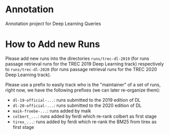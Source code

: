 # Annotation

Annotation project for Deep Learning Queries


# How to Add new Runs

Please add new runs into the directories `runs/trec-dl-2019` (for runs passage retrieval runs for the TREC 2019 Deep Learning track) respectively to `runs/trec-dl-2020` (for runs passage retrieval runs for the TREC 2020 Deep Learning track).

Please use a prefix to easily track who is the "maintainer" of a set of runs, right now, we have the following prefixes (we can later re-organize them):

- `dl-19-official-...`: runs submitted to the 2019 edition of DL
- `dl-20-official-...`: runs submitted to the 2020 edition of DL
- `maik-froebe-...`: runs added by maik
- `colbert_...`: runs added by ferdi which re-rank colbert as first stage
- `tirex_...`: runs added by ferdi which re-rank the BM25 from tirex as first stage
